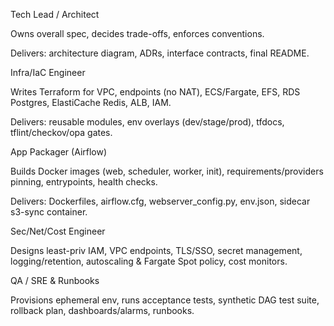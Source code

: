 Tech Lead / Architect

Owns overall spec, decides trade-offs, enforces conventions.

Delivers: architecture diagram, ADRs, interface contracts, final README.

Infra/IaC Engineer

Writes Terraform for VPC, endpoints (no NAT), ECS/Fargate, EFS, RDS Postgres, ElastiCache Redis, ALB, IAM.

Delivers: reusable modules, env overlays (dev/stage/prod), tfdocs, tflint/checkov/opa gates.

App Packager (Airflow)

Builds Docker images (web, scheduler, worker, init), requirements/providers pinning, entrypoints, health checks.

Delivers: Dockerfiles, airflow.cfg, webserver_config.py, env.json, sidecar s3-sync container.

Sec/Net/Cost Engineer

Designs least-priv IAM, VPC endpoints, TLS/SSO, secret management, logging/retention, autoscaling & Fargate Spot policy, cost monitors.

QA / SRE & Runbooks

Provisions ephemeral env, runs acceptance tests, synthetic DAG test suite, rollback plan, dashboards/alarms, runbooks.
